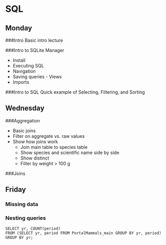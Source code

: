 SQL
===

Monday
------
###Intro
Basic intro lecture

###Intro to SQLite Manager
* Install
* Executing SQL
* Navigation
* Saving queries - Views
* Imports

###Intro to SQL
Quick example of Selecting, Filtering, and Sorting

Wednesday
---------
###Aggregation
* Basic joins
* Filter on aggregate vs. raw values
* Show how joins work
    * Join main table to species table
    * Show species and scientific name side by side
    * Show distinct
    * Filter by weight > 100 g

###Joins


Friday
------
### Missing data

### Nesting queries

    SELECT yr, COUNT(period)
    FROM (SELECT yr, period FROM PortalMammals_main GROUP BY yr, period)
    GROUP BY yr;
